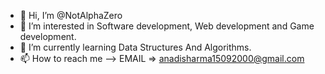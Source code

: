 - 👋 Hi, I’m @NotAlphaZero
- 👀 I’m interested in Software development, Web development and Game development.
- 🌱 I’m currently learning Data Structures And Algorithms.
- 📫 How to reach me --> EMAIL => anadisharma15092000@gmail.com

<!---
NotAlphaZero/NotAlphaZero is a ✨ special ✨ repository because its `README.md` (this file) appears on your GitHub profile.
You can click the Preview link to take a look at your changes.
--->
